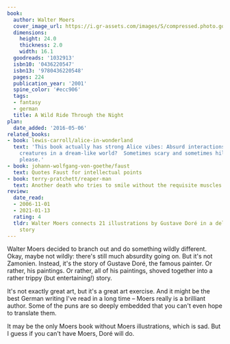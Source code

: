 ```yaml
---
book:
  author: Walter Moers
  cover_image_url: https://i.gr-assets.com/images/S/compressed.photo.goodreads.com/books/1180378641l/1032913.jpg
  dimensions:
    height: 24.0
    thickness: 2.0
    width: 16.1
  goodreads: '1032913'
  isbn10: '0436220547'
  isbn13: '9780436220548'
  pages: 224
  publication_year: '2001'
  spine_color: '#ecc906'
  tags:
  - fantasy
  - german
  title: A Wild Ride Through the Night
plan:
  date_added: '2016-05-06'
related_books:
- book: lewis-carroll/alice-in-wonderland
  text: 'This book actually has strong Alice vibes: Absurd interactions with fantastical
    creatures in a dream-like world?  Sometimes scary and sometimes hilarious? Yes,
    please.'
- book: johann-wolfgang-von-goethe/faust
  text: Quotes Faust for intellectual points
- book: terry-pratchett/reaper-man
  text: Another death who tries to smile without the requisite muscles.
review:
  date_read:
  - 2006-11-01
  - 2021-01-13
  rating: 4
  tldr: Walter Moers connects 21 illustrations by Gustave Doré in a delightfully weird
    story
---
```


Walter Moers decided to branch out and do something wildly different. Okay, maybe not wildly: there's still much
absurdity going on. But it's not Zamonien. Instead, it's the story of Gustave Doré, the famous painter. Or rather, his
paintings. Or rather, all of his paintings, shoved together into a rather trippy (but entertaining!) story.

It's not exactly great art, but it's a great art exercise. And it might be the best German writing I've read in a long
time – Moers really is a brilliant author. Some of the puns are so deeply embedded that you can't even hope to translate
them.

It may be the only Moers book without Moers illustrations, which is sad. But I guess if you can't have Moers, Doré will
do.
